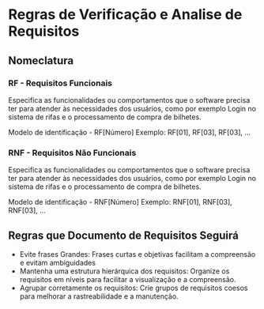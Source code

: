 # Regras de Verificação e Analise de Requisitos

## Nomeclatura
### RF - Requisitos Funcionais
  Especifica as funcionalidades ou comportamentos que o software precisa ter para atender às necessidades dos usuários, como por exemplo Login no sistema de rifas e o processamento de compra de bilhetes.

  Modelo de identificação - RF[Número]
  Exemplo: RF[01], RF[03], RF[03], ...

### RNF - Requisitos Não Funcionais
  Especifica as funcionalidades ou comportamentos que o software precisa ter para atender às necessidades dos usuários, como por exemplo Login no sistema de rifas e o processamento de compra de bilhetes.

  Modelo de identificação - RNF[Número]
  Exemplo: RNF[01], RNF[03], RNF[03], ...

## Regras que Documento de Requisitos Seguirá
- Evite frases Grandes: Frases curtas e objetivas facilitam a compreensão e evitam ambiguidades
- Mantenha uma estrutura hierárquica dos requisitos: Organize os requisitos em níveis para facilitar a visualização e a compreensão.
- Agrupar corretamente os requisitos: Crie grupos de requisitos coesos para melhorar a rastreabilidade e a manutenção.
